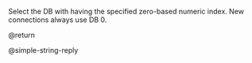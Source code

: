 Select the DB with having the specified zero-based numeric index.
New connections always use DB 0.

@return

@simple-string-reply
